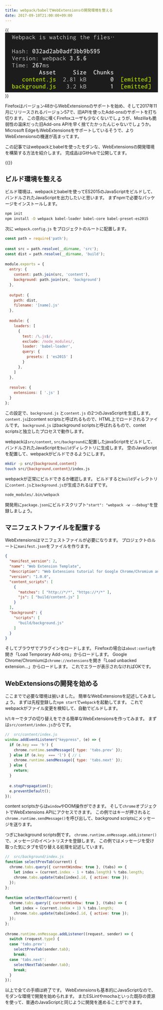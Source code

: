 ```yaml
---
title: webpack/babelでWebExtensionsの開発環境を整える
date: 2017-09-10T21:00:00+09:00
---
```


{{<img src="webpack.png" alt="webpack screenshort">}}

Firefoxはバージョン48からWebExtensionsのサポートを始め、そして2017年11月にリリースされるバージョン57で、旧APIを使ったAdd-onsのサポートを打ち切ります。
この意向に嘆くFirefoxユーザも少なくないでしょうが、Mozillaも脆弱性の温床だった旧Add-ons APIを早く捨てたかったんじゃないでしょうか。
Microsoft EdgeもWebExtensionsをサポートしているそうで、よりWebExtensionsの機運が高まってます。

この記事ではwebpackとbabelを使ったモダンな、WebExtensionsの開発環境を構築する方法を紹介します。
完成品はGitHubで公開してます。

{{<github src="ueokande/web-extensions-tutorial">}}


ビルド環境を整える
------------------

ビルド環境は、webpackとbabelを使ってES2015のJavaScriptをビルドして、バンドルされたJavaScriptを出力したいと思います。
まずnpmで必要なパッケージをインストールします。

```sh
npm init
npm install -D webpack babel-loader babel-core babel-preset-es2015
```

次に `webpack.config.js` をプロジェクトのルートに配置します。

```javascript
const path = require('path');

const src = path.resolve(__dirname, 'src');
const dist = path.resolve(__dirname, 'build');

module.exports = {
  entry: {
    content: path.join(src, 'content'),
    background: path.join(src, 'background')
  },

  output: {
    path: dist,
    filename: '[name].js'
  },

  module: {
    loaders: [
      {
        test: /\.js$/,
        exclude: /node_modules/,
        loader: 'babel-loader',
        query: {
          presets: [ 'es2015' ]
        }
      },
    ]
  },

  resolve: {
    extensions: [ '.js' ]
  }
};
```

この設定で、`background.js` と`content.js` の2つのJavaScriptを生成します。
`content.js`はcontent scriptsと呼ばれるもので、HTML上でロードされるファイルです。
`background.js` はbackground scriptsと呼ばれるもので、contet scriptsと独立したプロセスで動作します。

webpackは`src/content`, `src/background`に配置したjavaScriptをビルドして、バンドルされたJavaScriptを`build`ディレクトリに生成します。
空のJavaScriptを配置して、webpackがビルドできるようにします。

```sh
mkdir -p src/{background,content}
touch src/{background,content}/index.js
```

webpackが正常にビルドできるか確認します。
ビルドすると`build`ディレクトリに`content.js`と`background.js`が生成されるはずです。

```sh
node_modules/.bin/webpack
```

開発用に`package.json`にビルドスクリプト`"start": "webpack -w --debug"`を登録しましょう。

マニフェストファイルを配置する
------------------------------

WebExtensionsはマニフェストファイルが必要になります。
プロジェクトのルートに`manifest.json`をファイルを作ります。

```json
{
  "manifest_version": 2,
  "name": "Web Extension Template",
  "description": "Web Extensions tutorial for Google Chrome/Chromium and Firefox.",
  "version": "1.0.0",
  "content_scripts": [
    {
      "matches": [ "http://*/*", "https://*/*" ],
      "js": [ "build/content.js" ]
    }
  ],
  "background": {
    "scripts": [
      "build/background.js"
    ]
  }
}
```

そしてブラウザでプラグインをロードします。
Firefoxの場合は`about:config`を開き「Load Temporary Add-ons」からロードします。
Google Chrome/Chromiumは`chrome://extensions`を開き「Load unbacked extension...」からロードします。
これでエラーが表示されなければOKです。

WebExtensionsの開発を始める
---------------------------

ここまでで必要な環境は揃いました。
簡単なWebExtensionsを記述してみましょう。
まずは先程登録した`npm start`で`webpack`を起動してます。
これでwebpackがファイル変更を検知して、自動でビルドします。

`h`/`l`キーでタブの切り替えをできる簡単なWebExtensionsを作ってみます。
まずは`src/content/index.js`からです。

```javascript
//  src/content/index.js
window.addEventListener("keypress", (e) => {
  if (e.key === 'h') {
    chrome.runtime.sendMessage({ type: 'tabs.prev' });
  } else if (e.key  === 'l') { // L
    chrome.runtime.sendMessage({ type: 'tabs.next' });
  } else {
    return;
  }

  e.stopPropagation();
  e.preventDefault();
});
```

content scriptsからは`window`やDOM操作ができます。
そして`chrome`オブジェクトでWebExtensions APIにアクセスできます。
この例ではキーが押されると`chrome.runtime.sendMessage()`を呼び出して、background scriptsにメッセージを送ります。

つぎにbackground scripts側です。
`chrome.runtime.onMessage.addListener()`で、メッセージのイベントリスナを登録します。
この例ではメッセージを受け取った気にタブを切り替える処理を記述しています。

```javascript
//  src/background/index.js
function selectPrevTab(current) {
  chrome.tabs.query({ currentWindow: true }, (tabs) => {
    let index = (current.index - 1 + tabs.length) % tabs.length;
    chrome.tabs.update(tabs[index].id, { active: true });
  });
};

function selectNextTab(current) {
  chrome.tabs.query({ currentWindow: true }, (tabs) => {
    let index = (current.index + 1) % tabs.length;
    chrome.tabs.update(tabs[index].id, { active: true });
  });
};

chrome.runtime.onMessage.addListener((request, sender) => {
  switch (request.type) {
  case 'tabs.prev':
    selectPrevTab(sender.tab);
    break;
  case 'tabs.next':
    selectNextTab(sender.tab);
    break;
  }
});
```

以上で全ての手順は終了です。
WebExtensionsも基本的にJavaScriptなので、モダンな環境で開発を始められます。
またESLintやmochaといった既存の資源を使って、普通のJavaScriptと同じように開発を進めることができます。
